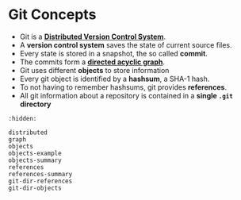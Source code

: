 # Git Concepts

* Git is a [**Distributed Version Control System**](https://en.wikipedia.org/wiki/Distributed_version_control).
* A **version control system** saves the state of current source files.
* Every state is stored in a snapshot, the so called **commit**.
* The commits form a [**directed acyclic graph**](https://en.wikipedia.org/wiki/Directed_acyclic_graph).
* Git uses different **objects** to store information
* Every git object is identified by a **hashsum**, a SHA-1 hash.
* To not having to remember hashsums, git provides **references**.
* All git information about a repository is contained in a **single `.git` directory**


```{toctree}
:hidden:

distributed
graph
objects
objects-example
objects-summary
references
references-summary
git-dir-references
git-dir-objects
```

